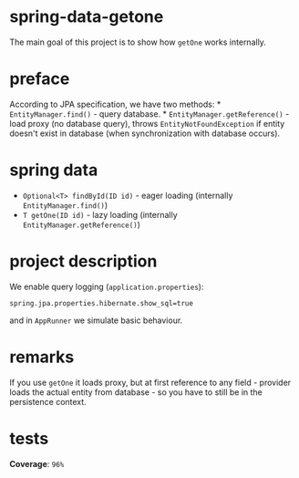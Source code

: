 # spring-data-getone
The main goal of this project is to show how `getOne` works internally.

# preface
According to JPA specification, we have two methods:
    * `EntityManager.find()` - query database.
    * `EntityManager.getReference()` - load proxy (no database query), 
    throws `EntityNotFoundException` if entity doesn't exist in database 
    (when synchronization with database occurs).
    
# spring data
* `Optional<T> findById(ID id)` - eager loading (internally `EntityManager.find()`)
* `T getOne(ID id)` - lazy loading (internally `EntityManager.getReference()`)

# project description
We enable query logging (`application.properties`):
```
spring.jpa.properties.hibernate.show_sql=true
```

and in `AppRunner` we simulate basic behaviour.

# remarks
If you use `getOne` it loads proxy, but at first reference to any field - 
provider loads the actual entity from database - so you have to still be
in the persistence context.

# tests
**Coverage**: `96%`